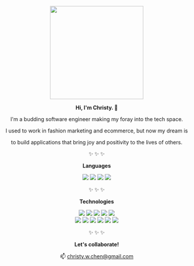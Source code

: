 <div align="center">
    <p><a href="#"><img src="https://user-images.githubusercontent.com/55429132/151649964-69c892eb-58a3-43c1-84ce-3b795ca30e34.png" style="width: 250px"></a></p>
    <p><strong>Hi, I'm Christy. 🌱</strong></p>
    <p>I'm a budding software engineer making my foray into the tech space.</p>
    <p>I used to work in fashion marketing and ecommerce, but now my dream is<p>
    <p>to build applications that bring joy and positivity to the lives of others.</p>
    <p>✨ ✨ ✨</p>
    <p><strong>Languages</strong></p>
    <a href="#"><img src="https://img.shields.io/badge/-JavaScript-yellow"></a>
    <a href="#"><img src="https://img.shields.io/badge/-Python-3770a0"></a>
    <a href="#"><img src="https://img.shields.io/badge/-HTML5-f16529"></a>
    <a href="#"><img src="https://img.shields.io/badge/-CSS3-1c88c7"></a>
    <p></p>
    <p>✨ ✨ ✨</p>
    <p><strong>Technologies</strong></p>
    <a href="#"><img src="https://img.shields.io/badge/-Node.js-689f63"></a>
    <a href="#"><img src="https://img.shields.io/badge/-Express.js-yellow"></a>
    <a href="#"><img src="https://img.shields.io/badge/-PostgreSQL-336791"></a>
    <a href="#"><img src="https://img.shields.io/badge/-Sequelize.js-03afef"></a>
    <a href="#"><img src="https://img.shields.io/badge/-React-44c3e5"></a>
    <br>
    <a href="#"><img src="https://img.shields.io/badge/-Redux-7649bb"></a>
    <a href="#"><img src="https://img.shields.io/badge/-Flask-7a7a7a"></a>
    <a href="#"><img src="https://img.shields.io/badge/-SQLAlchemy-d71f00"></a>
    <a href="#"><img src="https://img.shields.io/badge/-PugJS-72493f"></a>
    <a href="#"><img src="https://img.shields.io/badge/-Jinja-3a3b3b"></a>
    <a href="#"><img src="https://img.shields.io/badge/-Docker-03afef"></a>
    <p></p>
    <p>✨ ✨ ✨</p>
    <p><strong>Let's collaborate!</strong></p>
    <p>📫 <a href="mailto:christy.w.chen@gmail.com">christy.w.chen@gmail.com</a></p>
    
  <samp>
</div>
